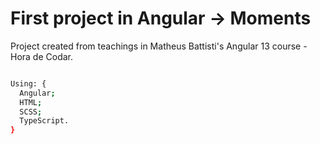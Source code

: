 # First project in Angular -> Moments
Project created from teachings in Matheus Battisti's Angular 13 course - Hora de Codar.

```bash

Using: {
  Angular;
  HTML;
  SCSS;
  TypeScript.
}
```
